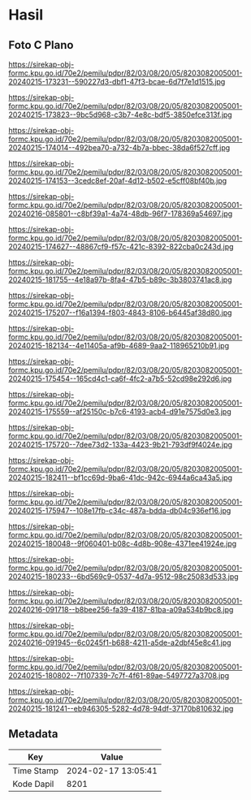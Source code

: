# Hasil

## Foto C Plano

https://sirekap-obj-formc.kpu.go.id/70e2/pemilu/pdpr/82/03/08/20/05/8203082005001-20240215-173231--590227d3-dbf1-47f3-bcae-6d7f7e1d1515.jpg

https://sirekap-obj-formc.kpu.go.id/70e2/pemilu/pdpr/82/03/08/20/05/8203082005001-20240215-173823--9bc5d968-c3b7-4e8c-bdf5-3850efce313f.jpg

https://sirekap-obj-formc.kpu.go.id/70e2/pemilu/pdpr/82/03/08/20/05/8203082005001-20240215-174014--492bea70-a732-4b7a-bbec-38da6f527cff.jpg

https://sirekap-obj-formc.kpu.go.id/70e2/pemilu/pdpr/82/03/08/20/05/8203082005001-20240215-174153--3cedc8ef-20af-4d12-b502-e5cff08bf40b.jpg

https://sirekap-obj-formc.kpu.go.id/70e2/pemilu/pdpr/82/03/08/20/05/8203082005001-20240216-085801--c8bf39a1-4a74-48db-96f7-178369a54697.jpg

https://sirekap-obj-formc.kpu.go.id/70e2/pemilu/pdpr/82/03/08/20/05/8203082005001-20240215-174627--48867cf9-f57c-421c-8392-822cba0c243d.jpg

https://sirekap-obj-formc.kpu.go.id/70e2/pemilu/pdpr/82/03/08/20/05/8203082005001-20240215-181755--4e18a97b-8fa4-47b5-b89c-3b3803741ac8.jpg

https://sirekap-obj-formc.kpu.go.id/70e2/pemilu/pdpr/82/03/08/20/05/8203082005001-20240215-175207--f16a1394-f803-4843-8106-b6445af38d80.jpg

https://sirekap-obj-formc.kpu.go.id/70e2/pemilu/pdpr/82/03/08/20/05/8203082005001-20240215-182134--4e11405a-af9b-4689-9aa2-118965210b91.jpg

https://sirekap-obj-formc.kpu.go.id/70e2/pemilu/pdpr/82/03/08/20/05/8203082005001-20240215-175454--165cd4c1-ca6f-4fc2-a7b5-52cd98e292d6.jpg

https://sirekap-obj-formc.kpu.go.id/70e2/pemilu/pdpr/82/03/08/20/05/8203082005001-20240215-175559--af25150c-b7c6-4193-acb4-d91e7575d0e3.jpg

https://sirekap-obj-formc.kpu.go.id/70e2/pemilu/pdpr/82/03/08/20/05/8203082005001-20240215-175720--7dee73d2-133a-4423-9b21-793df9f4024e.jpg

https://sirekap-obj-formc.kpu.go.id/70e2/pemilu/pdpr/82/03/08/20/05/8203082005001-20240215-182411--bf1cc69d-9ba6-41dc-942c-6944a6ca43a5.jpg

https://sirekap-obj-formc.kpu.go.id/70e2/pemilu/pdpr/82/03/08/20/05/8203082005001-20240215-175947--108e17fb-c34c-487a-bdda-db04c936ef16.jpg

https://sirekap-obj-formc.kpu.go.id/70e2/pemilu/pdpr/82/03/08/20/05/8203082005001-20240215-180048--9f060401-b08c-4d8b-908e-4371ee41924e.jpg

https://sirekap-obj-formc.kpu.go.id/70e2/pemilu/pdpr/82/03/08/20/05/8203082005001-20240215-180233--6bd569c9-0537-4d7a-9512-98c25083d533.jpg

https://sirekap-obj-formc.kpu.go.id/70e2/pemilu/pdpr/82/03/08/20/05/8203082005001-20240216-091718--b8bee256-fa39-4187-81ba-a09a534b9bc8.jpg

https://sirekap-obj-formc.kpu.go.id/70e2/pemilu/pdpr/82/03/08/20/05/8203082005001-20240216-091945--6c0245f1-b688-4211-a5de-a2dbf45e8c41.jpg

https://sirekap-obj-formc.kpu.go.id/70e2/pemilu/pdpr/82/03/08/20/05/8203082005001-20240215-180802--7f107339-7c7f-4f61-89ae-5497727a3708.jpg

https://sirekap-obj-formc.kpu.go.id/70e2/pemilu/pdpr/82/03/08/20/05/8203082005001-20240215-181241--eb946305-5282-4d78-94df-37170b810632.jpg


## Metadata

| Key        | Value               |
| ---------- | ------------------- |
| Time Stamp | 2024-02-17 13:05:41 |
| Kode Dapil | 8201                |



